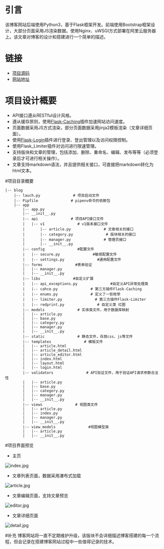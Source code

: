# 引言
该博客网站后端使用Python3，基于Flask框架开发。前端使用Bootstrap框架设计，大部分页面采用JS渲染数据。使用Nginx、uWSGI方式部署在阿里云服务器上。该文章对博客的设计和搭建进行一个简单的描述。

# 链接
-  [项目源码](https://github.com/PuTongjian/blog)
-  [网站地址](http://47.103.198.17/index)

# 项目设计概要
- API接口遵从RESTful设计风格。
- 遵从缓存原则，使用[Flask-Caching](https://pythonhosted.org/Flask-Caching/)插件加速网站访问速度。
- 页面数据采用JS方式渲染，部分页面数据采用jinja2模板渲染（文章详细页面）。
- 使用[Flask-Login](http://www.pythondoc.com/flask-login/)插件进行登录、登出管理以及访问权限控制。
- 使用Flask_Limiter插件对访问进行限速管理。
- 支持版块和文章的管理，包括添加、删除、重命名、编辑、发布等等（必须登录后才可进行相关操作）。
- 文章支持markdown语法，并且提供相关接口，可直接把markdown转化为html文本。

#项目目录概要
~~~
|-- blog
    |-- lauch.py               # 项目启动文件
    |-- Pipfile               # pipenv命令的依赖包
    |-- app 
        |-- app.py
        |-- __init__.py
        |-- api               # 项目API接口文件
        |   |-- v1               # v1版本接口文件
        |       |-- article.py               # 文章相关的接口
        |       |-- category.py               # 版块相关的接口
        |       |-- manager.py               # 管理员接口
        |       |-- __init__.py
        |-- config               #配置文件
        |   |-- secure.py               #敏感配置文件
        |   |-- settings.py               #通用配置文件
        |-- forms               #表单验证
        |   |-- manager.py
        |   |-- __init__.py
        |-- libs               #自定义扩展
        |   |-- api_exceptions.py               #自定义API异常处理类
        |   |-- cahce.py               # 第三方插件Flask-Caching
        |   |-- enums.py               # 定义了一些枚举
        |   |-- limiter.py               # 第三方插件Flask-Limiter
        |   |-- redprint.py               # 自定义类 红图
        |-- models               # 实体类文件，用于数据库映射
        |   |-- article.py
        |   |-- base.py
        |   |-- category.py
        |   |-- manager.py
        |   |-- __init__.py
        |-- static               # 静态文件，存放css、js等文件
        |-- templates               # 模板文件
        |   |-- article.html
        |   |-- article_detail.html
        |   |-- article_editor.html
        |   |-- index.html
        |   |-- layout.html
        |   |-- login.html
        |-- validators               # API验证文件，用于验证API请求参数合法性
        |   |-- article.py
        |   |-- base.py
        |   |-- category.py
        |   |-- manager.py
        |   |-- __init__.py
        |-- views               # 视图类文件
        |   |-- article.py
        |   |-- index.py
        |   |-- manager.py
        |   |-- __init__.py
        |-- view_models               #视图模型类
        |   |-- article.py
        |   |-- __init__.py
~~~

#项目界面预览

- 主页

![index.jpg](https://s2.ax1x.com/2019/09/24/ukJRaT.png)

- 文章列表页面，数据采用瀑布式加载

![article.jpg](https://s2.ax1x.com/2019/09/24/ukJjiD.png)

- 文章编辑页面，支持文章预览

![editor.jpg](https://s2.ax1x.com/2019/09/24/ukYQe0.png)

- 文章详细页面

![detail.jpg](https://s2.ax1x.com/2019/09/24/ukYHpQ.png)

#补充
博客网站将一直不定期维护升级，该版块不会详细描述博客搭建的每一个流程，但会记录在搭建博客网站过程中一些值得记录的技术。
